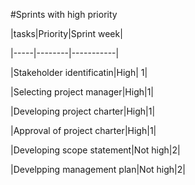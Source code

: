 #Sprints with high priority



  



|tasks|Priority|Sprint week|

|-----|--------|-----------|

|Stakeholder identificatin|High| 1|

|Selecting project manager|High|1|

|Developing project charter|High|1|

|Approval of project charter|High|1|

|Developing scope statement|Not high|2|

|Develpping management plan|Not high|2|